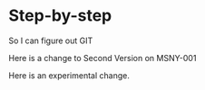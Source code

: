 # Step-by-step
So I can figure out GIT

Here is a change to Second Version on MSNY-001

Here is an experimental change. 